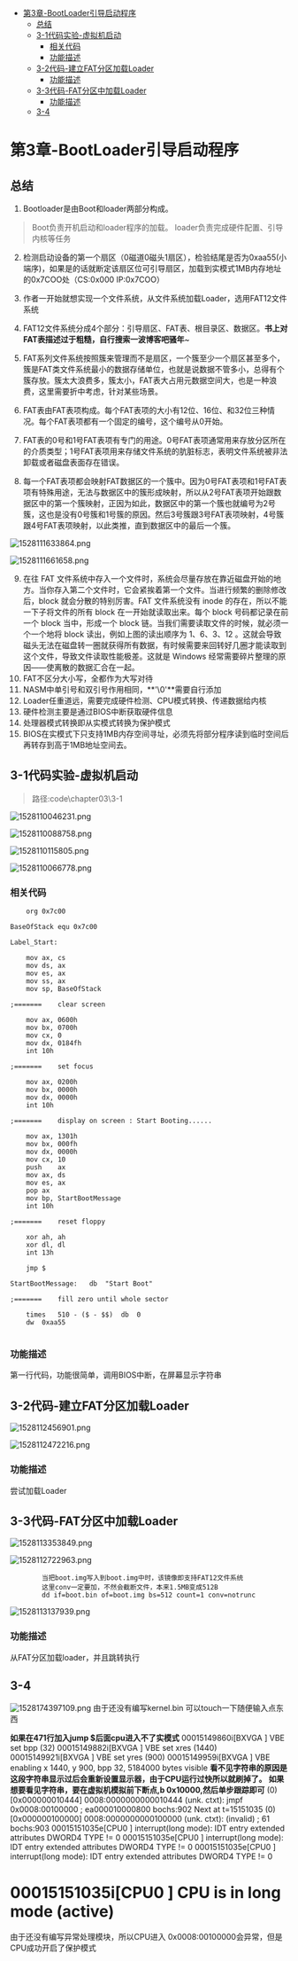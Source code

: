 <!-- TOC depthFrom:1 depthTo:6 withLinks:1 updateOnSave:1 orderedList:0 -->

- [第3章-BootLoader引导启动程序](#第3章-bootloader引导启动程序)
	- [总结](#总结)
	- [3-1代码实验-虚拟机启动](#3-1代码实验-虚拟机启动)
		- [相关代码](#相关代码)
		- [功能描述](#功能描述)
	- [3-2代码-建立FAT分区加载Loader](#3-2代码-建立fat分区加载loader)
		- [功能描述](#功能描述)
	- [3-3代码-FAT分区中加载Loader](#3-3代码-fat分区中加载loader)
		- [功能描述](#功能描述)
	- [3-4](#3-4)

<!-- /TOC -->
# 第3章-BootLoader引导启动程序

## 总结

1. Bootloader是由Boot和loader两部分构成。

> Boot负责开机启动和loader程序的加载。
> loader负责完成硬件配置、引导内核等任务

2. 检测启动设备的第一个扇区（0磁道0磁头1扇区），检验结尾是否为0xaa55(小端序)，如果是的话就断定该扇区位可引导扇区，加载到实模式1MB内存地址的0x7COO处（CS:0x000 IP:0x7COO）

3. 作者一开始就想实现一个文件系统，从文件系统加载Loader，选用FAT12文件系统
4. FAT12文件系统分成4个部分：引导扇区、FAT表、根目录区、数据区。**书上对FAT表描述过于粗糙，自行搜索一波博客吧骚年**~
5. FAT系列文件系统按照簇来管理而不是扇区，一个簇至少一个扇区甚至多个，簇是FAT类文件系统最小的数据存储单位，也就是说数据不管多小，总得有个簇存放。簇太大浪费多，簇太小，FAT表大占用元数据空间大，也是一种浪费，这里需要折中考虑，针对某些场景。
6. FAT表由FAT表项构成。每个FAT表项的大小有12位、16位、和32位三种情况。每个FAT表项都有一个固定的编号，这个编号从0开始。
7. FAT表的0号和1号FAT表项有专门的用途。0号FAT表项通常用来存放分区所在的介质类型；1号FAT表项用来存储文件系统的肮脏标志，表明文件系统被非法卸载或者磁盘表面存在错误。
8. 每一个FAT表项都会映射FAT数据区的一个簇中。因为0号FAT表项和1号FAT表项有特殊用途，无法与数据区中的簇形成映射，所以从2号FAT表项开始跟数据区中的第一个簇映射，正因为如此，数据区中的第一个簇也就编号为2号簇，这也是没有0号簇和1号簇的原因。然后3号簇跟3号FAT表项映射，4号簇跟4号FAT表项映射，以此类推，直到数据区中的最后一个簇。

![1528111633864.png](image/1528111633864.png)

![1528111661658.png](image/1528111661658.png)

9. 在往 FAT 文件系统中存入一个文件时，系统会尽量存放在靠近磁盘开始的地方。当你存入第二个文件时，它会紧挨着第一个文件。当进行频繁的删除修改后，block 就会分散的特别厉害。FAT 文件系统没有 inode 的存在，所以不能一下子将文件的所有 block 在一开始就读取出来。每个 block 号码都记录在前一个 block 当中，形成一个 block 链。当我们需要读取文件的时候，就必须一个一个地将 block 读出，例如上图的读出顺序为 1、6、3、12 。这就会导致磁头无法在磁盘转一圈就获得所有数据，有时候需要来回转好几圈才能读取到这个文件，导致文件读取性能极差。这就是 Windows 经常需要碎片整理的原因——使离散的数据汇合在一起。
10. FAT不区分大小写，全都作为大写对待
11. NASM中单引号和双引号作用相同，**'\0'**需要自行添加
12. Loader任重道远，需要完成硬件检测、CPU模式转换、传递数据给内核
13. 硬件检测主要是通过BIOS中断获取硬件信息
14. 处理器模式转换即从实模式转换为保护模式
15. BIOS在实模式下只支持1MB内存空间寻址，必须先将部分程序读到临时空间后再转存到高于1MB地址空间去。


## 3-1代码实验-虚拟机启动

> 路径:code\chapter03\3-1

![1528110046231.png](image/1528110046231.png)

![1528110088758.png](image/1528110088758.png)

![1528110115805.png](image/1528110115805.png)

![1528110066778.png](image/1528110066778.png)

### 相关代码

```
	org	0x7c00

BaseOfStack	equ	0x7c00

Label_Start:

	mov	ax,	cs
	mov	ds,	ax
	mov	es,	ax
	mov	ss,	ax
	mov	sp,	BaseOfStack

;=======	clear screen

	mov	ax,	0600h
	mov	bx,	0700h
	mov	cx,	0
	mov	dx,	0184fh
	int	10h

;=======	set focus

	mov	ax,	0200h
	mov	bx,	0000h
	mov	dx,	0000h
	int	10h

;=======	display on screen : Start Booting......

	mov	ax,	1301h
	mov	bx,	000fh
	mov	dx,	0000h
	mov	cx,	10
	push	ax
	mov	ax,	ds
	mov	es,	ax
	pop	ax
	mov	bp,	StartBootMessage
	int	10h

;=======	reset floppy

	xor	ah,	ah
	xor	dl,	dl
	int	13h

	jmp	$

StartBootMessage:	db	"Start Boot"

;=======	fill zero until whole sector

	times	510 - ($ - $$)	db	0
	dw	0xaa55


```

### 功能描述

第一行代码，功能很简单，调用BIOS中断，在屏幕显示字符串

## 3-2代码-建立FAT分区加载Loader

![1528112456901.png](image/1528112456901.png)

![1528112472216.png](image/1528112472216.png)

### 功能描述

尝试加载Loader


## 3-3代码-FAT分区中加载Loader

![1528113353849.png](image/1528113353849.png)

![1528112722963.png](image/1528112722963.png)

			当把boot.img写入到boot.img中时，该镜像即支持FAT12文件系统
			这里conv一定要加，不然会截断文件，本来1.5MB变成512B
			dd if=boot.bin of=boot.img bs=512 count=1 conv=notrunc

![1528113137939.png](image/1528113137939.png)

### 功能描述

从FAT分区加载loader，并且跳转执行

## 3-4

![1528174397109.png](image/1528174397109.png)
由于还没有编写kernel.bin 可以touch一下随便输入点东西


**如果在471行加入jump $后面cpu进入不了实模式**
00015149860i[BXVGA ] VBE set bpp (32)
00015149882i[BXVGA ] VBE set xres (1440)
00015149921i[BXVGA ] VBE set yres (900)
00015149959i[BXVGA ] VBE enabling x 1440, y 900, bpp 32, 5184000 bytes visible
**看不见字符串的原因是这段字符串显示过后会重新设置显示器，由于CPU运行过快所以就刷掉了。**
**如果想要看见字符串，要在虚拟机模拟前下断点,b 0x10000,然后单步跟踪即可**
(0) [0x000000010444] 0008:0000000000010444 (unk. ctxt): jmpf 0x0008:00100000 ; ea000010000800
bochs:902
Next at t=15151035
(0) [0x000000100000] 0008:0000000000100000 (unk. ctxt): (invalid) ; 61
bochs:903
00015151035e[CPU0 ] interrupt(long mode): IDT entry extended attributes DWORD4 TYPE != 0
00015151035e[CPU0 ] interrupt(long mode): IDT entry extended attributes DWORD4 TYPE != 0
00015151035e[CPU0 ] interrupt(long mode): IDT entry extended attributes DWORD4 TYPE != 0
# 00015151035i[CPU0 ] CPU is in long mode (active)
由于还没有编写异常处理模块，所以CPU进入 0x0008:00100000会异常，但是CPU成功开启了保护模式
